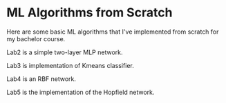 # ML Algorithms from Scratch

Here are some basic ML algorithms that I've implemented from scratch for my bachelor course. 

Lab2 is a simple two-layer MLP network. 

Lab3 is implementation of Kmeans classifier.

Lab4 is an RBF network.

Lab5 is the implementation of the Hopfield network.
